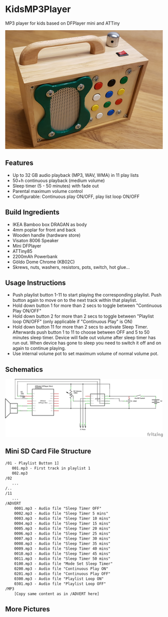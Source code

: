 # KidsMP3Player
MP3 player for kids based on DFPlayer mini and ATTiny

![Board](assets/14box_ad1.jpg)

## Features
* Up to 32 GB audio playback (MP3, WAV, WMA) in 11 play lists
* 50+h continuous playback (medium volume)
* Sleep timer (5 - 50 minutes) with fade out
* Parental maximum volume control
* Configurable: Continuous play ON/OFF, play list loop ON/OFF

## Build Ingredients
* IKEA Bamboo box DRAGAN as body
* 4mm poplar for front and back
* Wooden handle (hardware store)
* Visaton 8006 Speaker
* Mini DFPlayer
* ATTiny85
* 2200mAh Powerbank
* Göldo Dome Chrome (KB02C)
* Skrews, nuts, washers, resistors, pots, switch, hot glue...

## Usage Instructions
* Push playlist button 1-11 to start playing the corresponding playlist. Push button again to move on to the next track within that playlist.
* Hold down button 1 for more than 2 secs to toggle between "Continuous Play ON/OFF"
* Hold down button 2 for more than 2 secs to toggle between "Playlist loop ON/OFF" (only applicable if "Continuous Play" is ON) 
* Hold down button 11 for more than 2 secs to activate Sleep Timer. Afterwards push button 1 to 11 to choose between OFF and 5 to 50 minutes sleep timer. Device will fade out volume after sleep timer has run out. When device has gone to sleep you need to switch it off and on again to continue playing.
* Use internal volume pot to set maximum volume of normal volume pot.

## Schematics
![Board](assets/Schematics_PCB.png)

## Mini SD Card File Structure
```
/01 - Playlist Button 1]
   001.mp3 - First track in playlist 1
   002.mp3
/02
   ...
/..
/11
   ...  
/ADVERT
    0001.mp3 - Audio file "Sleep Timer OFF"
    0002.mp3 - Audio file "Sleep Timer 5 mins"
    0003.mp3 - Audio file "Sleep Timer 10 mins"
    0004.mp3 - Audio file "Sleep Timer 15 mins"
    0005.mp3 - Audio file "Sleep Timer 20 mins"
    0006.mp3 - Audio file "Sleep Timer 25 mins"
    0007.mp3 - Audio file "Sleep Timer 30 mins"
    0008.mp3 - Audio file "Sleep Timer 35 mins"
    0009.mp3 - Audio file "Sleep Timer 40 mins"
    0010.mp3 - Audio file "Sleep Timer 45 mins"
    0011.mp3 - Audio file "Sleep Timer 50 mins"
    0100.mp3 - Audio file "Mode Set Sleep Timer"
    0200.mp3 - Audio file "Continuous Play ON"
    0201.mp3 - Audio file "Continuous Play OFF"
    0300.mp3 - Audio file "Playlist Loop ON"
    0301.mp3 - Audio file "Playlist Loop OFF"
/MP3
    [Copy same content as in /ADVERT here]
```

## More Pictures
